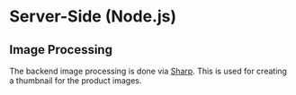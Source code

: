 # Server-Side (Node.js)

## Image Processing

The backend image processing is done via [Sharp](https://npmjs.com/package/sharp). This is used for creating a thumbnail for the product images.
